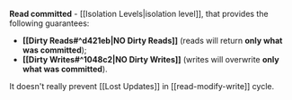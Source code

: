 **Read committed** - [[Isolation Levels|isolation level]], that provides the following guarantees:
- **[[Dirty Reads#^d421eb|NO Dirty Reads]]** (reads will return **only what was committed**);
- **[[Dirty Writes#^1048c2|NO Dirty Writes]]** (writes will overwrite **only what was committed**).

It doesn't really prevent [[Lost Updates]] in [[read-modify-write]] cycle.